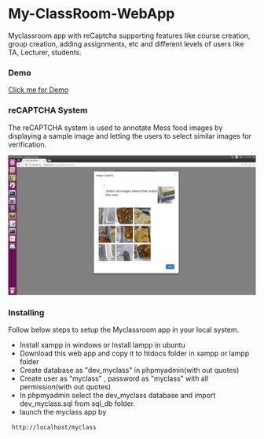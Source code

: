 # My-ClassRoom-WebApp

Myclassroom app with reCaptcha supporting features like course creation, group creation, adding assignments, etc and different levels of users like TA, Lecturer, students.

### Demo
  [Click me for Demo](https://sitekara.com/myclass/)

### reCAPTCHA System

The reCAPTCHA system is used to annotate Mess food images by displaying a sample image and letting the users to select similar images for verification.

![alt tag](recaptcha.png "Description goes here")
### Installing

Follow below steps to setup the Myclassroom app in your local system.

* Install xampp in windows or Install lampp in ubuntu
* Download this web app and copy it to htdocs folder in xampp or lampp folder
* Create database as "dev_myclass" in phpmyadmin(with out quotes)
* Create user as "myclass" , password as "myclass" with all permission(with out quotes)
* In phpmyadmin select the dev_myclass database and import dev_myclass.sql from sql_db folder.
* launch the myclass app by 
 ```bash
  http://localhost/myclass
  ``` 
  


